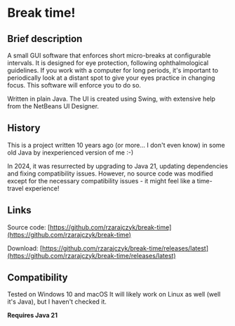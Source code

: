 # Break time!

## Brief description

A small GUI software that enforces short micro-breaks at configurable intervals. It is designed for eye protection,
following ophthalmological guidelines. If you work with a computer for long periods, it's important to periodically look
at a distant spot to give your eyes practice in changing focus. This software will enforce you to do so.

Written in plain Java. The UI is created using Swing, with extensive help from the NetBeans UI Designer.

## History

This is a project written 10 years ago (or more... I don't even know) in some old
Java by inexperienced version of me :-)

In 2024, it was resurrected by upgrading to Java 21, updating dependencies
and fixing compatibility issues.
However, no source code was modified except for the necessary compatibility issues - it might feel like a time-travel
experience!

## Links

Source code: [https://github.com/rzarajczyk/break-time](https://github.com/rzarajczyk/break-time)

Download: [https://github.com/rzarajczyk/break-time/releases/latest](https://github.com/rzarajczyk/break-time/releases/latest)

## Compatibility

Tested on Windows 10 and macOS
It will likely work on Linux as well (well it's Java), but I haven't checked it.

**Requires Java 21**
